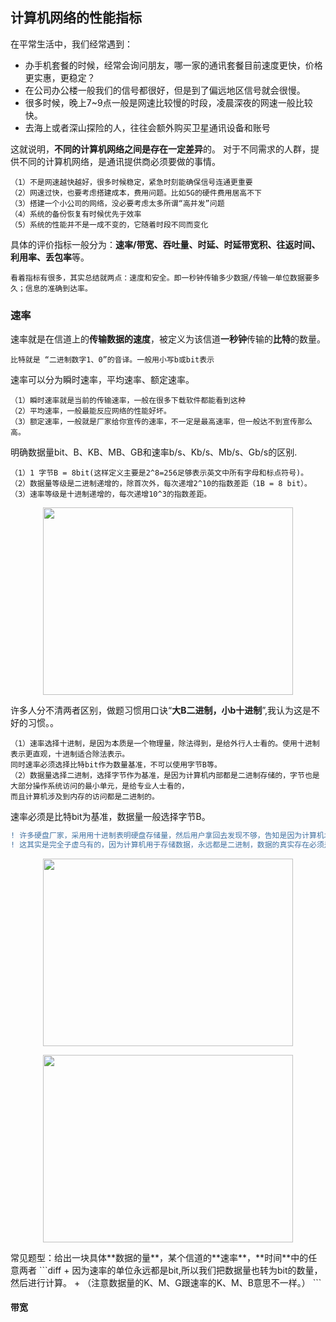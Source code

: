 ## 计算机网络的性能指标
在平常生活中，我们经常遇到：
* 办手机套餐的时候，经常会询问朋友，哪一家的通讯套餐目前速度更快，价格更实惠，更稳定？
* 在公司办公楼一般我们的信号都很好，但是到了偏远地区信号就会很慢。
* 很多时候，晚上7~9点一般是网速比较慢的时段，凌晨深夜的网速一般比较快。
* 去海上或者深山探险的人，往往会额外购买卫星通讯设备和账号


这就说明，**不同的计算机网络之间是存在一定差异**的。
对于不同需求的人群，提供不同的计算机网络，是通讯提供商必须要做的事情。
```
（1）不是网速越快越好，很多时候稳定，紧急时刻能确保信号连通更重要
（2）网速过快，也要考虑搭建成本，费用问题。比如5G的硬件费用居高不下
（3）搭建一个小公司的网络，没必要考虑太多所谓“高并发”问题
（4）系统的备份恢复有时候优先于效率
（5）系统的性能并不是一成不变的，它随着时段不同而变化
```

具体的评价指标一般分为：**速率/带宽、吞吐量、时延、时延带宽积、往返时间、利用率、丢包率**等。
```
看着指标有很多，其实总结就两点：速度和安全。即一秒钟传输多少数据/传输一单位数据要多久；信息的准确到达率。
```
### 速率
速率就是在信道上的**传输数据的速度**，被定义为该信道**一秒钟**传输的**比特**的数量。
```
比特就是 “二进制数字1、0”的音译。一般用小写b或bit表示
```
速率可以分为瞬时速率，平均速率、额定速率。
```
（1）瞬时速率就是当前的传输速率，一般在很多下载软件都能看到这种
（2）平均速率，一般最能反应网络的性能好坏。
（3）额定速率，一般就是厂家给你宣传的速率，不一定是最高速率，但一般达不到宣传那么高。
```
明确数据量bit、B、KB、MB、GB和速率b/s、Kb/s、Mb/s、Gb/s的区别.
```
（1）1 字节B = 8bit(这样定义主要是2^8=256足够表示英文中所有字母和标点符号)。
（2）数据量等级是二进制递增的，除首次外，每次递增2^10的指数差距（1B = 8 bit）。
（3）速率等级是十进制递增的，每次递增10^3的指数差距。
```

<p align="center"><img width="400" height="300" src="/LearnComputerNetwork/Photo/02.jpg"></p>


许多人分不清两者区别，做题习惯用口诀“**大B二进制，小b十进制**”,我认为这是不好的习惯。。



```
（1）速率选择十进制，是因为本质是一个物理量，除法得到，是给外行人士看的。使用十进制表示更直观，十进制适合除法表示。
同时速率必须选择比特bit作为数量基准，不可以使用字节B等。
（2）数据量选择二进制，选择字节作为基准，是因为计算机内部都是二进制存储的，字节也是大部分操作系统访问的最小单元，是给专业人士看的，
而且计算机涉及到内存的访问都是二进制的。
```
速率必须是比特bit为基准，数据量一般选择字节B。
```diff
! 许多硬盘厂家，采用用十进制表明硬盘存储量，然后用户拿回去发现不够，告知是因为计算机术语转换问题。
! 这其实是完全子虚乌有的，因为计算机用于存储数据，永远都是二进制，数据的真实存在必须是以二进制存在的。存储数据使用十进制是毫无必要的。
```

<div align=center><img width="400" height="300" src="/LearnComputerNetwork/Photo/03.jpg"/></div>
<p align="center"><img width="400" height="300" src="/LearnComputerNetwork/Photo/03.jpg"></p>
常见题型：给出一块具体**数据的量**，某个信道的**速率**，**时间**中的任意两者
```diff
+ 因为速率的单位永远都是bit,所以我们把数据量也转为bit的数量，然后进行计算。
+ （注意数据量的K、M、G跟速率的K、M、B意思不一样。）
```

#### 带宽